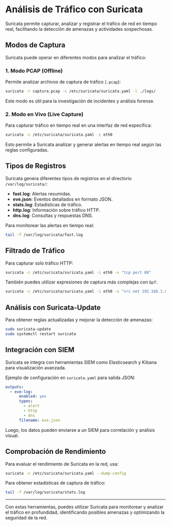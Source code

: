# Análisis de Tráfico con Suricata

Suricata permite capturar, analizar y registrar el tráfico de red en tiempo real, facilitando la detección de amenazas y actividades sospechosas.

## Modos de Captura

Suricata puede operar en diferentes modos para analizar el tráfico:

### 1. Modo PCAP (Offline)
Permite analizar archivos de captura de tráfico (`.pcap`):

```sh
suricata -r captura.pcap -c /etc/suricata/suricata.yaml -l ./logs/
```

Este modo es útil para la investigación de incidentes y análisis forense.

### 2. Modo en Vivo (Live Capture)
Para capturar tráfico en tiempo real en una interfaz de red específica:

```sh
suricata -c /etc/suricata/suricata.yaml -i eth0
```

Esto permite a Suricata analizar y generar alertas en tiempo real según las reglas configuradas.

## Tipos de Registros

Suricata genera diferentes tipos de registros en el directorio `/var/log/suricata/`:

- **fast.log**: Alertas resumidas.
- **eve.json**: Eventos detallados en formato JSON.
- **stats.log**: Estadísticas de tráfico.
- **http.log**: Información sobre tráfico HTTP.
- **dns.log**: Consultas y respuestas DNS.

Para monitorear las alertas en tiempo real:

```sh
tail -f /var/log/suricata/fast.log
```

## Filtrado de Tráfico

Para capturar solo tráfico HTTP:

```sh
suricata -c /etc/suricata/suricata.yaml -i eth0 -v "tcp port 80"
```

También puedes utilizar expresiones de captura más complejas con `bpf`:

```sh
suricata -c /etc/suricata/suricata.yaml -i eth0 -v "src net 192.168.1.0/24"
```

## Análisis con Suricata-Update

Para obtener reglas actualizadas y mejorar la detección de amenazas:

```sh
sudo suricata-update
sudo systemctl restart suricata
```

## Integración con SIEM

Suricata se integra con herramientas SIEM como Elasticsearch y Kibana para visualización avanzada.

Ejemplo de configuración en `suricata.yaml` para salida JSON:

```yaml
outputs:
  - eve-log:
      enabled: yes
      types:
        - alert
        - http
        - dns
      filename: eve.json
```

Luego, los datos pueden enviarse a un SIEM para correlación y análisis visual.

## Comprobación de Rendimiento

Para evaluar el rendimiento de Suricata en la red, usa:

```sh
suricata -c /etc/suricata/suricata.yaml --dump-config
```

Para obtener estadísticas de captura de tráfico:

```sh
tail -f /var/log/suricata/stats.log
```

---

Con estas herramientas, puedes utilizar Suricata para monitorear y analizar el tráfico en profundidad, identificando posibles amenazas y optimizando la seguridad de la red.
